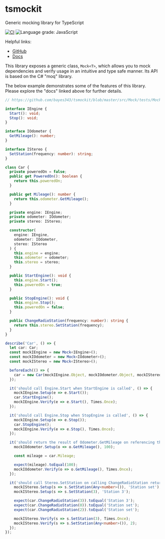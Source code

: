 # tsmockit
Generic mocking library for TypeScript

[![CI](https://github.com/bayes343/tsmockit/actions/workflows/ci.yml/badge.svg)](https://github.com/bayes343/tsmockit/actions/workflows/ci.yml)
![Language grade: JavaScript](https://img.shields.io/lgtm/grade/javascript/g/bayes343/tsmockit.svg?logo=lgtm&logoWidth=18)

Helpful links:
- [GitHub](https://github.com/bayes343/tsmockit)
- [Docs](https://bayes343.github.io/tsmockit/modules.html)

This library exposes a generic class, `Mock<T>`, which allows you to mock dependencies and verify usage in an intuitive and type safe manner.  Its API is based on the C# "moq" library.

The below example demonstrates some of the features of this library. Please explore the "docs" linked above for further details.

```typescript
// https://github.com/bayes343/tsmockit/blob/master/src/Mock/tests/Mock-Car-Example.spec.ts

interface IEngine {
  Start(): void;
  Stop(): void;
}

interface IOdometer {
  GetMileage(): number;
}

interface IStereo {
  SetStation(frequency: number): string;
}

class Car {
  private poweredOn = false;
  public get PoweredOn(): boolean {
    return this.poweredOn;
  }

  public get Mileage(): number {
    return this.odometer.GetMileage();
  }

  private engine: IEngine;
  private odometer: IOdometer;
  private stereo: IStereo;

  constructor(
    engine: IEngine,
    odometer: IOdometer,
    stereo: IStereo
  ) {
    this.engine = engine;
    this.odometer = odometer;
    this.stereo = stereo;
  }

  public StartEngine(): void {
    this.engine.Start();
    this.poweredOn = true;
  }

  public StopEngine(): void {
    this.engine.Stop();
    this.poweredOn = false;
  }

  public ChangeRadioStation(frequency: number): string {
    return this.stereo.SetStation(frequency);
  }
}

describe('Car', () => {
  let car: Car;
  const mockIEngine = new Mock<IEngine>();
  const mockIOdometer = new Mock<IOdometer>();
  const mockIStereo = new Mock<IStereo>();

  beforeEach(() => {
    car = new Car(mockIEngine.Object, mockIOdometer.Object, mockIStereo.Object);
  });

  it('should call Engine.Start when StartEngine is called', () => {
    mockIEngine.Setup(e => e.Start());
    car.StartEngine();
    mockIEngine.Verify(e => e.Start(), Times.Once);
  });

  it('should call Engine.Stop when StopEngine is called', () => {
    mockIEngine.Setup(e => e.Stop());
    car.StopEngine();
    mockIEngine.Verify(e => e.Stop(), Times.Once);
  });

  it('should return the result of Odometer.GetMileage on referencing the Mileage property', () => {
    mockIOdometer.Setup(o => o.GetMileage(), 100);

    const mileage = car.Mileage;

    expect(mileage).toEqual(100);
    mockIOdometer.Verify(o => o.GetMileage(), Times.Once);
  });

  it('should call Stereo.SetStation on calling ChangeRadioStation returning the string from Stereo', () => {
    mockIStereo.Setup(s => s.SetStation(Any<number>()), 'Station set'); // default fallback setup when a more specific setup isn't available
    mockIStereo.Setup(s => s.SetStation(3), 'Station 3');

    expect(car.ChangeRadioStation(3)).toEqual('Station 3');
    expect(car.ChangeRadioStation(0)).toEqual('Station set');
    expect(car.ChangeRadioStation(2)).toEqual('Station set');

    mockIStereo.Verify(s => s.SetStation(3), Times.Once);
    mockIStereo.Verify(s => s.SetStation(Any<number>()), 2);
  });
});
```
